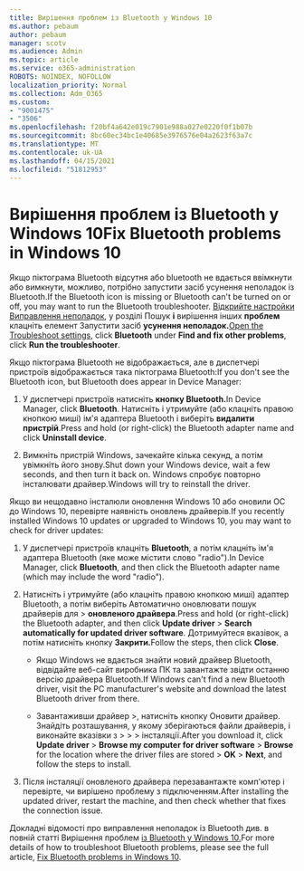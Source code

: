 ```yaml
---
title: Вирішення проблем із Bluetooth у Windows 10
ms.author: pebaum
author: pebaum
manager: scotv
ms.audience: Admin
ms.topic: article
ms.service: o365-administration
ROBOTS: NOINDEX, NOFOLLOW
localization_priority: Normal
ms.collection: Adm_O365
ms.custom:
- "9001475"
- "3506"
ms.openlocfilehash: f20bf4a642e019c7901e988a027e0220f0f1b07b
ms.sourcegitcommit: 8bc60ec34bc1e40685e3976576e04a2623f63a7c
ms.translationtype: MT
ms.contentlocale: uk-UA
ms.lasthandoff: 04/15/2021
ms.locfileid: "51812953"
---
```

# <a name="fix-bluetooth-problems-in-windows-10"></a><span data-ttu-id="d41be-102">Вирішення проблем із Bluetooth у Windows 10</span><span class="sxs-lookup"><span data-stu-id="d41be-102">Fix Bluetooth problems in Windows 10</span></span>

<span data-ttu-id="d41be-103">Якщо піктограма Bluetooth відсутня або bluetooth не вдається ввімкнути або вимкнути, можливо, потрібно запустити засіб усунення неполадок із Bluetooth.</span><span class="sxs-lookup"><span data-stu-id="d41be-103">If the Bluetooth icon is missing or Bluetooth can't be turned on or off, you may want to run the Bluetooth troubleshooter.</span></span> <span data-ttu-id="d41be-104">[Відкрийте настройки Виправлення неполадок](ms-settings:troubleshoot), у розділі Пошук **і** вирішення інших **проблем** клацніть елемент Запустити засіб **усунення неполадок.**</span><span class="sxs-lookup"><span data-stu-id="d41be-104">[Open the Troubleshoot settings](ms-settings:troubleshoot), click **Bluetooth** under **Find and fix other problems**, click **Run the troubleshooter**.</span></span>

<span data-ttu-id="d41be-105">Якщо піктограма Bluetooth не відображається, але в диспетчері пристроїв відображається така піктограма Bluetooth:</span><span class="sxs-lookup"><span data-stu-id="d41be-105">If you don't see the Bluetooth icon, but Bluetooth does appear in Device Manager:</span></span>

1. <span data-ttu-id="d41be-106">У диспетчері пристроїв натисніть **кнопку Bluetooth.**</span><span class="sxs-lookup"><span data-stu-id="d41be-106">In Device Manager, click **Bluetooth**.</span></span> <span data-ttu-id="d41be-107">Натисніть і утримуйте (або клацніть правою кнопкою миші) ім'я адаптера Bluetooth і виберіть **видалити пристрій**.</span><span class="sxs-lookup"><span data-stu-id="d41be-107">Press and hold (or right-click) the Bluetooth adapter name and click **Uninstall device**.</span></span>

2. <span data-ttu-id="d41be-108">Вимкніть пристрій Windows, зачекайте кілька секунд, а потім увімкніть його знову.</span><span class="sxs-lookup"><span data-stu-id="d41be-108">Shut down your Windows device, wait a few seconds, and then turn it back on.</span></span> <span data-ttu-id="d41be-109">Windows спробує повторно інсталювати драйвер.</span><span class="sxs-lookup"><span data-stu-id="d41be-109">Windows will try to reinstall the driver.</span></span>

<span data-ttu-id="d41be-110">Якщо ви нещодавно інсталюли оновлення Windows 10 або оновили ОС до Windows 10, перевірте наявність оновлень драйверів.</span><span class="sxs-lookup"><span data-stu-id="d41be-110">If you recently installed Windows 10 updates or upgraded to Windows 10, you may want to check for driver updates:</span></span>

1. <span data-ttu-id="d41be-111">У диспетчері пристроїв клацніть **Bluetooth**, а потім клацніть ім'я адаптера Bluetooth (яке може містити слово "radio").</span><span class="sxs-lookup"><span data-stu-id="d41be-111">In Device Manager, click **Bluetooth**, and then click the Bluetooth adapter name (which may include the word "radio").</span></span>

2. <span data-ttu-id="d41be-112">Натисніть і утримуйте (або клацніть правою кнопкою миші) адаптер Bluetooth, а потім виберіть Автоматично оновлювати пошук драйверів для  >  **оновленого драйвера**.</span><span class="sxs-lookup"><span data-stu-id="d41be-112">Press and hold (or right-click) the Bluetooth adapter, and then click **Update driver** > **Search automatically for updated driver software**.</span></span> <span data-ttu-id="d41be-113">Дотримуйтеся вказівок, а потім натисніть кнопку **Закрити.**</span><span class="sxs-lookup"><span data-stu-id="d41be-113">Follow the steps, then click **Close**.</span></span>

      - <span data-ttu-id="d41be-114">Якщо Windows не вдається знайти новий драйвер Bluetooth, відвідайте веб-сайт виробника ПК та завантажте звідти останню версію драйвера Bluetooth.</span><span class="sxs-lookup"><span data-stu-id="d41be-114">If Windows can't find a new Bluetooth driver, visit the PC manufacturer's website and download the latest Bluetooth driver from there.</span></span>

    - <span data-ttu-id="d41be-115">Завантаживши драйвер >, натисніть кнопку Оновити драйвер. Знайдіть розташування, у якому зберігаються файли драйверів, і виконайте вказівки з  >    >     >  інсталяції.</span><span class="sxs-lookup"><span data-stu-id="d41be-115">After you download it, click **Update driver** > **Browse my computer for driver software** > **Browse** for the location where the driver files are stored > **OK** > **Next**, and follow the steps to install.</span></span>

3. <span data-ttu-id="d41be-116">Після інсталяції оновленого драйвера перезавантажте комп'ютер і перевірте, чи вирішено проблему з підключенням.</span><span class="sxs-lookup"><span data-stu-id="d41be-116">After installing the updated driver, restart the machine, and then check whether that fixes the connection issue.</span></span>

<span data-ttu-id="d41be-117">Докладні відомості про виправлення неполадок із Bluetooth див. в повній статті Вирішення проблем [із Bluetooth у Windows 10.](https://support.microsoft.com/help/14169/windows-10-fix-bluetooth-problems)</span><span class="sxs-lookup"><span data-stu-id="d41be-117">For more details of how to troubleshoot Bluetooth problems, please see the full article, [Fix Bluetooth problems in Windows 10](https://support.microsoft.com/help/14169/windows-10-fix-bluetooth-problems).</span></span>
